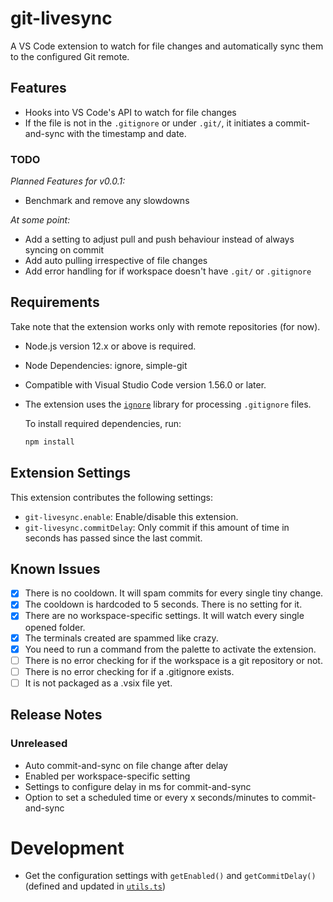 # git-livesync

A VS Code extension to watch for file changes and automatically sync them to the configured Git remote.

## Features

- Hooks into VS Code's API to watch for file changes
- If the file is not in the `.gitignore` or under `.git/`, it initiates a commit-and-sync with the timestamp and date.

### TODO

*Planned Features for v0.0.1:*
- Benchmark and remove any slowdowns

*At some point:*
- Add a setting to adjust pull and push behaviour instead of always syncing on commit
- Add auto pulling irrespective of file changes
- Add error handling for if workspace doesn't have `.git/` or `.gitignore`

## Requirements

Take note that the extension works only with remote repositories (for now).

- Node.js version 12.x or above is required.
- Node Dependencies: ignore, simple-git
- Compatible with Visual Studio Code version 1.56.0 or later.
- The extension uses the [`ignore`](https://www.npmjs.com/package/ignore) library for processing `.gitignore` files.
  
  To install required dependencies, run:
  ```bash
  npm install
  ```

## Extension Settings

This extension contributes the following settings:

* `git-livesync.enable`: Enable/disable this extension.
* `git-livesync.commitDelay`: Only commit if this amount of time in seconds has passed since the last commit.

## Known Issues

- [x] There is no cooldown. It will spam commits for every single tiny change.
- [x] The cooldown is hardcoded to 5 seconds. There is no setting for it.
- [x] There are no workspace-specific settings. It will watch every single opened folder.
- [x] The terminals created are spammed like crazy.
- [x] You need to run a command from the palette to activate the extension.
- [ ] There is no error checking for if the workspace is a git repository or not.
- [ ] There is no error checking for if a .gitignore exists. 
- [ ] It is not packaged as a .vsix file yet.

## Release Notes

### Unreleased
- Auto commit-and-sync on file change after delay
- Enabled per workspace-specific setting
- Settings to configure delay in ms for commit-and-sync
- Option to set a scheduled time or every x seconds/minutes to commit-and-sync

# Development
- Get the configuration settings with `getEnabled()` and `getCommitDelay()` (defined and updated in [`utils.ts`](utils.ts))